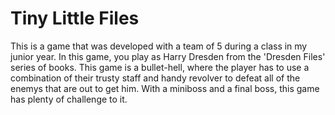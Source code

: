 # Tiny Little Files
This is a game that was developed with a team of 5 during a class in my junior year. In this game, you play as Harry Dresden from the 'Dresden Files' series of books. This game is a bullet-hell, where the player has to use a combination of their trusty staff and handy revolver to defeat all of the enemys that are out to get him. With a miniboss and a final boss, this game has plenty of challenge to it.
